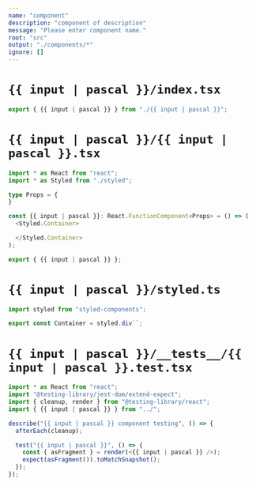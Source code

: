 ```yaml
---
name: "component"
description: "component of description"
message: "Please enter component name."
root: "src"
output: "./components/*"
ignore: []
---
```


# `{{ input | pascal }}/index.tsx`

```typescript
export { {{ input | pascal }} } from "./{{ input | pascal }}";
```

# `{{ input | pascal }}/{{ input | pascal }}.tsx`

```typescript
import * as React from "react";
import * as Styled from "./styled";

type Props = {
}

const {{ input | pascal }}: React.FunctionComponent<Props> = () => (
  <Styled.Container>

  </Styled.Container>
);

export { {{ input | pascal }} };
```

# `{{ input | pascal }}/styled.ts`

```typescript
import styled from "styled-components";

export const Container = styled.div``;
```

# `{{ input | pascal }}/__tests__/{{ input | pascal }}.test.tsx`

```typescript
import * as React from "react";
import "@testing-library/jest-dom/extend-expect";
import { cleanup, render } from "@testing-library/react";
import { {{ input | pascal }} } from "../";

describe("{{ input | pascal }} component testing", () => {
  afterEach(cleanup);

  test("{{ input | pascal }}", () => {
    const { asFragment } = render(<{{ input | pascal }} />);
    expect(asFragment()).toMatchSnapshot();
  });
});
```
